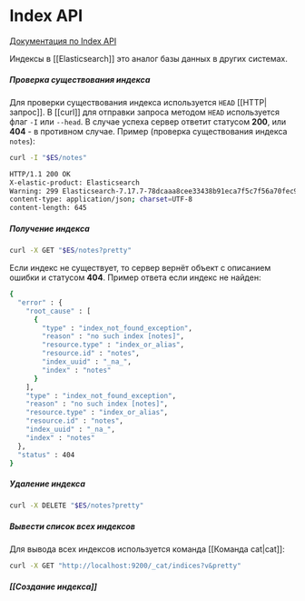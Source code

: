 # Index API

[Документация по Index API](https://www.elastic.co/guide/en/elasticsearch/reference/7.17/indices.html)

Индексы в [[Elasticsearch]] это аналог базы данных в других системах.

##### Проверка существования индекса

Для проверки существования индекса используется `HEAD` [[HTTP|запрос]]. В [[curl]] для отправки запроса методом `HEAD` используется флаг `-I` или `--head`. В случае успеха сервер ответит статусом __200__, или **404** - в противном случае. Пример (проверка существования индекса `notes`):

```bash
curl -I "$ES/notes"

HTTP/1.1 200 OK
X-elastic-product: Elasticsearch
Warning: 299 Elasticsearch-7.17.7-78dcaaa8cee33438b91eca7f5c7f56a70fec9e80 "Elasticsearch built-in security features are not enabled. Without authentication, your cluster could be accessible to anyone. See https://www.elastic.co/guide/en/elasticsearch/reference/7.17/security-minimal-setup.html to enable security."
content-type: application/json; charset=UTF-8
content-length: 645

```

##### Получение индекса

```bash
curl -X GET "$ES/notes?pretty"
```

Если индекс не существует, то сервер вернёт объект с описанием ошибки и статусом **404**. Пример ответа если индекс не найден:
```bash
{
  "error" : {
    "root_cause" : [
      {
        "type" : "index_not_found_exception",
        "reason" : "no such index [notes]",
        "resource.type" : "index_or_alias",
        "resource.id" : "notes",
        "index_uuid" : "_na_",
        "index" : "notes"
      }
    ],
    "type" : "index_not_found_exception",
    "reason" : "no such index [notes]",
    "resource.type" : "index_or_alias",
    "resource.id" : "notes",
    "index_uuid" : "_na_",
    "index" : "notes"
  },
  "status" : 404
}
```

##### Удаление индекса

```bash
curl -X DELETE "$ES/notes?pretty"
```

##### Вывести список всех индексов

Для вывода всех индексов используется команда [[Команда cat|cat]]:

```bash
curl -X GET "http://localhost:9200/_cat/indices?v&pretty"
```
##### [[Создание индекса]]